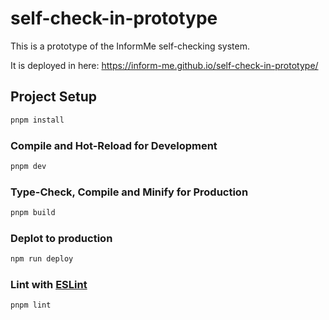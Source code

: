 # self-check-in-prototype

This is a prototype of the InformMe self-checking system.

It is deployed in here: https://inform-me.github.io/self-check-in-prototype/

## Project Setup

```sh
pnpm install
```

### Compile and Hot-Reload for Development

```sh
pnpm dev
```

### Type-Check, Compile and Minify for Production

```sh
pnpm build
```

### Deplot to production

```sh
npm run deploy
```

### Lint with [ESLint](https://eslint.org/)

```sh
pnpm lint
```
